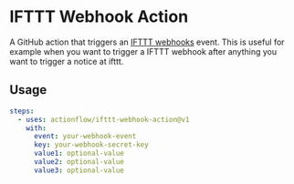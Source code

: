 # IFTTT Webhook Action

A GitHub action that triggers an [IFTTT webhooks](https://ifttt.com/maker_webhooks)
event. This is useful for example when you want to trigger a IFTTT webhook after
anything you want to trigger a notice at ifttt.

## Usage


```yaml
steps:
  - uses: actionflow/ifttt-webhook-action@v1
    with:
      event: your-webhook-event
      key: your-webhook-secret-key
      value1: optional-value
      value2: optional-value
      value3: optional-value
```